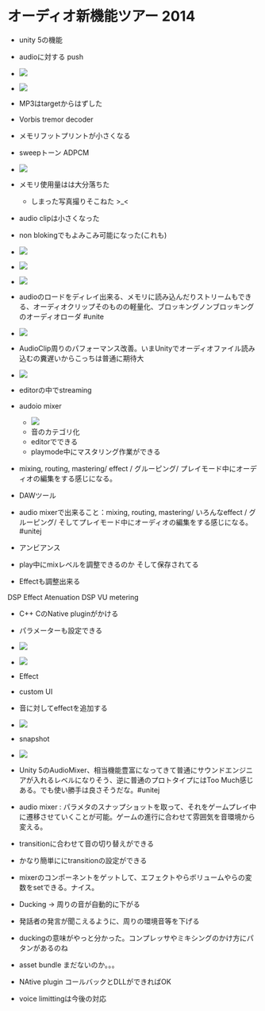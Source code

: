 # オーディオ新機能ツアー 2014
* unity 5の機能
* audioに対する push 
* ![](images/IMG_0297.jpg)
* ![](images/IMG_0299.jpg)

* MP3はtargetからはずした　
* Vorbis tremor decoder
* メモリフットプリントが小さくなる
* sweepトーン ADPCM
* ![](images/IMG_0304.jpg)

* メモリ使用量はは大分落ちた
	* しまった写真撮りそこねた >_<
* audio clipは小さくなった
* non blokingでもよみこみ可能になった(これも)
* ![](images/IMG_0305.jpg)
* ![](images/IMG_0308.jpg)
* ![](images/IMG_0309.jpg)

* audioのロードをディレイ出来る、メモリに読み込んだりストリームもできる、オーディオクリップそのものの軽量化、ブロッキングノンブロッキングのオーディオローダ #unite
* ![](images/IMG_0311.jpg)
* AudioClip周りのパフォーマンス改善。いまUnityでオーディオファイル読み込むの糞遅いからこっちは普通に期待大
* ![](images/IMG_0313.jpg)

* editorの中でstreaming
* audoio mixer
	* ![](images/IMG_0314.jpg)
	* 音のカテゴリ化
	* editorでできる
	* playmode中にマスタリング作業ができる
* mixing, routing, mastering/ effect / グルーピング/ プレイモード中にオーディオの編集をする感じになる。
* DAWツール
* audio mixerで出来ること：mixing, routing, mastering/ いろんなeffect / グルーピング/ そしてプレイモード中にオーディオの編集をする感じになる。 #unitej

* アンビアンス
* play中にmixレベルを調整できるのか そして保存されてる
* Effectも調整出来る

DSP Effect
Atenuation
DSP
VU metering

* C++ CのNative pluginがかける
* パラメーターも設定できる
* ![](images/IMG_0326.jpg)
* ![](images/IMG_0328.jpg)

* Effect
* custom UI
* 音に対してeffectを追加する
* ![](images/IMG_0323.jpg)

* snapshot
* ![](images/IMG_0330.jpg)

* Unity 5のAudioMixer、相当機能豊富になってきて普通にサウンドエンジニアが入れるレベルになりそう、逆に普通のプロトタイプにはToo Much感じある。でも使い勝手は良さそうだな。#unitej

* audio mixer : パラメタのスナップショットを取って、それをゲームプレイ中に遷移させていくことが可能。ゲームの進行に合わせて雰囲気を音環境から変える。

* transitionに合わせて音の切り替えができる
* かなり簡単ににtransitionの設定ができる

* mixerのコンポーネントをゲットして、エフェクトやらボリュームやらの変数をsetできる。ナイス。

* Ducking -> 周りの音が自動的に下がる
* 発話者の発言が聞こえるように、周りの環境音等を下げる
* duckingの意味がやっと分かった。コンプレッサやミキシングのかけ方にパタンがあるのね

* asset bundle まだないのか。。。
* NAtive plugin コールバックとDLLができればOK
* voice limittingは今後の対応